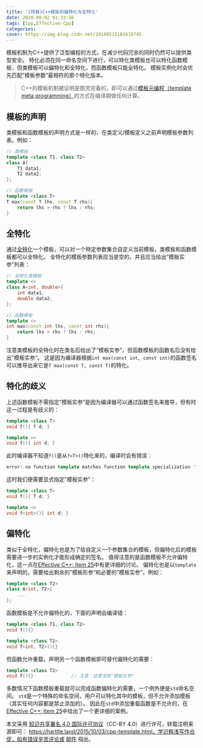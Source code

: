 ```yaml
---
title: '[转载]C++模板的偏特化与全特化'
date: 2020-09-02 01:33:56
tags: [Cpp,Effective-Cpp]
categories:
cover: https://img-blog.csdn.net/20180515181619745
---
```

<meta name="referrer" content="no-referrer" />

模板机制为C++提供了泛型编程的方式，在减少代码冗余的同时仍然可以提供类型安全。 特化必须在同一命名空间下进行，可以特化类模板也可以特化函数模板，但类模板可以偏特化和全特化，而函数模板只能全特化。 模板实例化时会优先匹配”模板参数”最相符的那个特化版本。

> C++的模板机制被证明是图灵完备的，即可以通过[模板元编程（template meta programming）](https://harttle.land/2015/09/16/effective-cpp-48.html)的方式在编译期做任何计算。

## 模板的声明

类模板和函数模板的声明方式是一样的，在类定义/模板定义之前声明模板参数列表。例如：

```cpp
// 类模板
template <class T1, class T2>
class A{
    T1 data1;
    T2 data2;
};

// 函数模板
template <class T>
T max(const T lhs, const T rhs){   
    return lhs > rhs ? lhs : rhs;
}
```

## 全特化

通过[全特化](http://en.cppreference.com/w/cpp/language/template_specialization)一个模板，可以对一个特定参数集合自定义当前模板，类模板和函数模板都可以全特化。 全特化的模板参数列表应当是空的，并且应当给出”模板实参”列表：

```cpp
// 全特化类模板
template <>
class A<int, double>{
    int data1;
    double data2;
};

// 函数模板
template <>
int max(const int lhs, const int rhs){   
    return lhs > rhs ? lhs : rhs;
}
```

注意类模板的全特化时在类名后给出了”模板实参”，但函数模板的函数名后没有给出”模板实参”。 这是因为编译器根据`int max(const int, const int)`的函数签名可以推导出来它是`T max(const T, const T)`的特化。

## 特化的歧义

上述函数模板不需指定”模板实参”是因为编译器可以通过函数签名来推导，但有时这一过程是有歧义的：

```cpp
template <class T>
void f(){ T d; }

template <>
void f(){ int d; }
```

此时编译器不知道`f()`是从`f<T>()`特化来的，编译时会有错误：

```cpp
error: no function template matches function template specialization 'f'
```

这时我们便需要显式指定”模板实参”：

```cpp
template <class T>
void f(){ T d; }

template <>
void f<int>(){ int d; }
```

## 偏特化

类似于全特化，偏特化也是为了给自定义一个参数集合的模板，但偏特化后的模板需要进一步的实例化才能形成确定的签名。 值得注意的是函数模板不允许偏特化，这一点在[Effective C++: Item 25](https://harttle.land/2015/08/23/effective-cpp-25.html)中有更详细的讨论。 偏特化也是以`template`来声明的，需要给出剩余的”模板形参”和必要的”模板实参”。例如：

```cpp
template <class T2>
class A<int, T2>{
    ...
};
```

函数模板是不允许偏特化的，下面的声明会编译错：

```cpp
template <class T1, class T2>
void f(){}

template <class T2>
void f<int, T2>(){}
```

但函数允许重载，声明另一个函数模板即可替代偏特化的需要：

```cpp
template <class T2>
void f(){}              // 注意：这里没有"模板实参"
```

多数情况下函数模板重载就可以完成函数偏特化的需要，一个例外便是`std`命名空间。 `std`是一个特殊的命名空间，用户可以特化其中的模板，但不允许添加模板（其实任何内容都是禁止添加的）。 因此在`std`中添加重载函数是不允许的，在[Effective C++: Item 25](https://harttle.land/2015/08/23/effective-cpp-25.html)中给出了一个更详细的案例。

本文采用 [知识共享署名 4.0 国际许可协议](http://creativecommons.org/licenses/by/4.0/)（CC-BY 4.0）进行许可，转载注明来源即可： https://harttle.land/2015/10/03/cpp-template.html。学识粗浅写作仓促，如有错误辛苦评论或 [邮件](mailto:yangjvn@126.com) 指出。